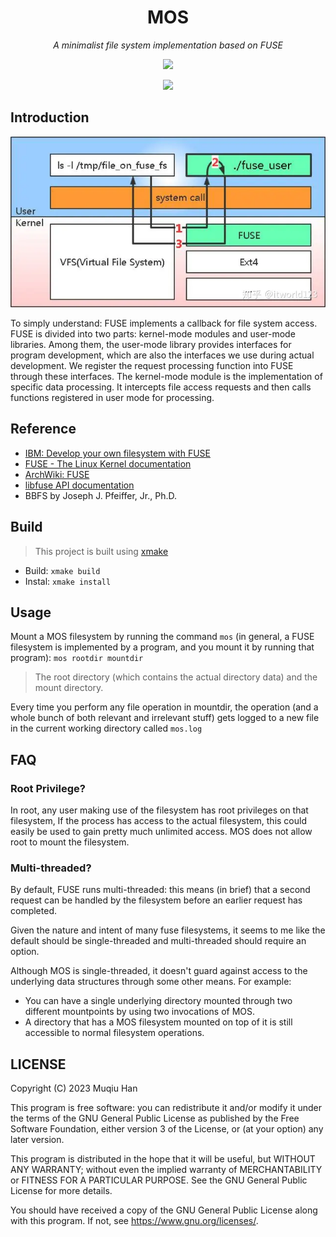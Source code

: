 <div align="center">

# MOS

*A minimalist file system implementation based on FUSE*

![](https://github.com/muqiuhan/mos/actions/workflows/build.yaml/badge.svg) 

![](https://img.shields.io/badge/WIP-FFFF00)

</div>

## Introduction

<div align="center">

![](.github/fuse.webp)

</div>

To simply understand: FUSE implements a callback for file system access. FUSE is divided into two parts: kernel-mode modules and user-mode libraries. Among them, the user-mode library provides interfaces for program development, which are also the interfaces we use during actual development. We register the request processing function into FUSE through these interfaces. The kernel-mode module is the implementation of specific data processing. It intercepts file access requests and then calls functions registered in user mode for processing.

## Reference
- [IBM: Develop your own filesystem with FUSE](http://www.cs.williams.edu/~jannen/teaching/s19/cs333/readings/FUSE/IBM_l-fuse.pdf)
- [FUSE - The Linux Kernel documentation](https://www.kernel.org/doc/html/latest/filesystems/fuse.html)
- [ArchWiki: FUSE](https://wiki.archlinux.org/title/FUSE)
- [libfuse API documentation](http://libfuse.github.io/doxygen/)
- BBFS by Joseph J. Pfeiffer, Jr., Ph.D. 

## Build
> This project is built using [xmake](https://xmake.io)

- Build: `xmake build`
- Instal: `xmake install`

## Usage

Mount a MOS filesystem by running the command `mos` (in general, a FUSE filesystem is implemented by a program, and you mount it by running that program): `mos rootdir mountdir`
   > The root directory (which contains the actual directory data) and the mount directory. 

Every time you perform any file operation in mountdir, the operation (and a whole bunch of both relevant and irrelevant stuff) gets logged to a new file in the current working directory called `mos.log`

## FAQ

### Root Privilege?
In root, any user making use of the filesystem has root privileges on that
filesystem, If the process has access to the actual filesystem, this could easily be
used to gain pretty much unlimited access. MOS does not allow root to mount the
filesystem.

### Multi-threaded?

By default, FUSE runs multi-threaded: this means (in brief) that a second request can be handled by the filesystem before an earlier request has completed.

Given the nature and intent of many fuse filesystems, it seems to me like the default should be single-threaded and multi-threaded should require an option.

Although MOS is single-threaded, it doesn't guard against access to the underlying data structures through some other means.
For example:

- You can have a single underlying directory mounted through two different mountpoints by using two invocations of MOS.
- A directory that has a MOS filesystem mounted on top of it is still accessible to normal filesystem operations.

## LICENSE

Copyright (C) 2023 Muqiu Han

This program is free software: you can redistribute it and/or modify
it under the terms of the GNU General Public License as published by
the Free Software Foundation, either version 3 of the License, or
(at your option) any later version.

This program is distributed in the hope that it will be useful,
but WITHOUT ANY WARRANTY; without even the implied warranty of
MERCHANTABILITY or FITNESS FOR A PARTICULAR PURPOSE.  See the
GNU General Public License for more details.

You should have received a copy of the GNU General Public License
along with this program.  If not, see <https://www.gnu.org/licenses/>.